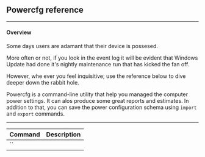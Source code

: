 ## Powercfg reference
---------------------------------------
#### Overview
Some days users are adamant that their device is possesed. 

More often or not, if you look in the event log it will be evident that Windows Update had done it's nightly maintenance run that has kicked the fan off.

However, whe ever you feel inquisitive; use the reference below to dive deeper down the rabbit hole. 

Powercfg is a command-line utility that help you managed the computer power settings. It can alos produce some great reports and estimates. In addition to that, you can save the power configuration schema using `import` and `export` commands.

------------------------------------------------------
| Command | Description |
| ------- | ----------- |
| ``        |             |